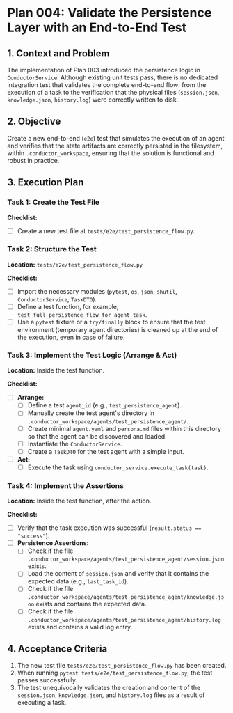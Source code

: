 # Plan 004: Validate the Persistence Layer with an End-to-End Test

## 1. Context and Problem

The implementation of Plan 003 introduced the persistence logic in `ConductorService`. Although existing unit tests pass, there is no dedicated integration test that validates the complete end-to-end flow: from the execution of a task to the verification that the physical files (`session.json`, `knowledge.json`, `history.log`) were correctly written to disk.

## 2. Objective

Create a new end-to-end (`e2e`) test that simulates the execution of an agent and verifies that the state artifacts are correctly persisted in the filesystem, within `.conductor_workspace`, ensuring that the solution is functional and robust in practice.

## 3. Execution Plan

### Task 1: Create the Test File

**Checklist:**
- [ ] Create a new test file at `tests/e2e/test_persistence_flow.py`.

### Task 2: Structure the Test

**Location:** `tests/e2e/test_persistence_flow.py`

**Checklist:**
- [ ] Import the necessary modules (`pytest`, `os`, `json`, `shutil`, `ConductorService`, `TaskDTO`).
- [ ] Define a test function, for example, `test_full_persistence_flow_for_agent_task`.
- [ ] Use a `pytest` fixture or a `try/finally` block to ensure that the test environment (temporary agent directories) is cleaned up at the end of the execution, even in case of failure.

### Task 3: Implement the Test Logic (Arrange & Act)

**Location:** Inside the test function.

**Checklist:**
- [ ] **Arrange:**
  - [ ] Define a test `agent_id` (e.g., `test_persistence_agent`).
  - [ ] Manually create the test agent's directory in `.conductor_workspace/agents/test_persistence_agent/`.
  - [ ] Create minimal `agent.yaml` and `persona.md` files within this directory so that the agent can be discovered and loaded.
  - [ ] Instantiate the `ConductorService`.
  - [ ] Create a `TaskDTO` for the test agent with a simple input.
- [ ] **Act:**
  - [ ] Execute the task using `conductor_service.execute_task(task)`.

### Task 4: Implement the Assertions

**Location:** Inside the test function, after the action.

**Checklist:**
- [ ] Verify that the task execution was successful (`result.status == "success"`).
- [ ] **Persistence Assertions:**
  - [ ] Check if the file `.conductor_workspace/agents/test_persistence_agent/session.json` exists.
  - [ ] Load the content of `session.json` and verify that it contains the expected data (e.g., `last_task_id`).
  - [ ] Check if the file `.conductor_workspace/agents/test_persistence_agent/knowledge.json` exists and contains the expected data.
  - [ ] Check if the file `.conductor_workspace/agents/test_persistence_agent/history.log` exists and contains a valid log entry.

## 4. Acceptance Criteria

1.  The new test file `tests/e2e/test_persistence_flow.py` has been created.
2.  When running `pytest tests/e2e/test_persistence_flow.py`, the test passes successfully.
3.  The test unequivocally validates the creation and content of the `session.json`, `knowledge.json`, and `history.log` files as a result of executing a task.